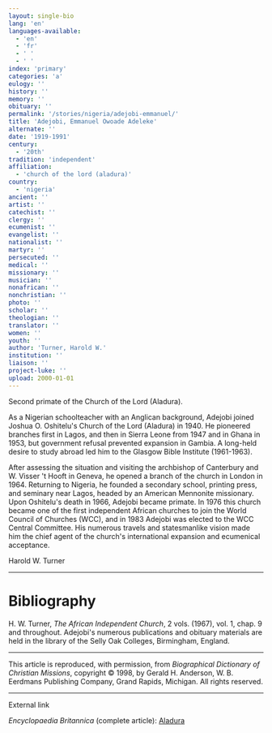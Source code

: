 ```yaml
---
layout: single-bio
lang: 'en'
languages-available:
  - 'en'
  - 'fr'
  - ' '
  - ' '
index: 'primary'
categories: 'a'
eulogy: ''
history: ''
memory: ''
obituary: ''
permalink: '/stories/nigeria/adejobi-emmanuel/'
title: 'Adejobi, Emmanuel Owoade Adeleke'
alternate: ''
date: '1919-1991'
century:
  - '20th'
tradition: 'independent'
affiliation:
  - 'church of the lord (aladura)'
country:
  - 'nigeria'
ancient: ''
artist: ''
catechist: ''
clergy: ''
ecumenist: ''
evangelist: ''
nationalist: ''
martyr: ''
persecuted: ''
medical: ''
missionary: ''
musician: ''
nonafrican: ''
nonchristian: ''
photo: ''
scholar: ''
theologian: ''
translator: ''
women: ''
youth: ''
author: 'Turner, Harold W.'
institution: ''
liaison: ''
project-luke: ''
upload: 2000-01-01
---
```



Second primate of the Church of the Lord (Aladura).

As a Nigerian schoolteacher with an Anglican background, Adejobi joined Joshua O. Oshitelu's Church of the Lord (Aladura) in 1940. He pioneered branches first in Lagos, and then in Sierra Leone from 1947 and in Ghana in 1953, but government refusal prevented expansion in Gambia. A long-held desire to study abroad led him to the Glasgow Bible Institute (1961-1963).

After assessing the situation and visiting the archbishop of Canterbury and
W. Visser 't Hooft in Geneva, he opened a branch of the church in London in 1964. Returning to Nigeria, he founded a secondary school, printing press, and seminary near Lagos, headed by an American Mennonite missionary. Upon Oshitelu's death in 1966, Adejobi became primate. In 1976 this church became one of the first independent African churches to join the World Council of Churches (WCC), and in 1983 Adejobi was elected to the WCC Central Committee. His numerous travels and statesmanlike vision made him the chief agent of the church's international expansion and ecumenical acceptance.

Harold W. Turner

---

# Bibliography

H. W. Turner, *The African Independent Church*, 2 vols.
(1967), vol. 1, chap. 9 and throughout. Adejobi's numerous publications and obituary materials are held in the library of the Selly Oak Colleges, Birmingham, England.

---

This article is reproduced, with permission, from *Biographical Dictionary of Christian Missions*,   copyright &copy; 1998, by Gerald H. Anderson, W. B. Eerdmans Publishing Company, Grand Rapids, Michigan.  All rights reserved.

---

External link

*Encyclopaedia Britannica*  (complete article):  [ Aladura](http://www.britannica.com/eb/article-9005331/Aladura)